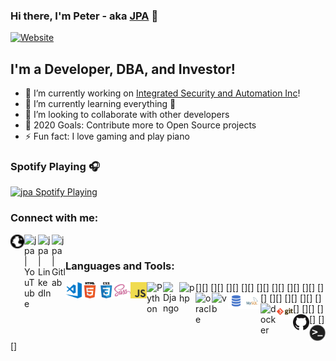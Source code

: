 ### Hi there, I'm Peter - aka [JPA][website] 👋

[![Website](https://img.shields.io/badge/JPA-UP-blue)](https://jpa.netlify.app/)

## I'm a Developer, DBA, and Investor!

- 🔭 I’m currently working on [Integrated Security and Automation Inc](http://www.isa.com.ph/)!
- 🌱 I’m currently learning everything 🤣
- 👯 I’m looking to collaborate with other developers
- 🥅 2020 Goals: Contribute more to Open Source projects
- ⚡ Fun fact: I love gaming and play piano

### Spotify Playing 🎧
[<img src="https://now-playing-codestackr.vercel.app/api/spotify-playing" alt="jpa Spotify Playing" width="350" />](https://open.spotify.com/playlist/37i9dQZF1DXe3Jzj3uus9u)

### Connect with me:

[<img align="left" alt="jpa" width="22px" src="https://raw.githubusercontent.com/iconic/open-iconic/master/svg/globe.svg" />][website]
[<img align="left" alt="jpa | YouTube" width="22px" src="https://cdn.jsdelivr.net/npm/simple-icons@v3/icons/facebook.svg" />][fb]
[<img align="left" alt="jpa | LinkedIn" width="22px" src="https://cdn.jsdelivr.net/npm/simple-icons@v3/icons/linkedin.svg" />][linkedin]
[<img align="left" alt="jpa | Gitlab" width="22px" src="https://cdn.jsdelivr.net/npm/simple-icons@v3/icons/gitlab.svg" />][gitlab]

<br />

### Languages and Tools:

[<img align="left" alt="Visual Studio Code" width="26px" src="https://raw.githubusercontent.com/github/explore/80688e429a7d4ef2fca1e82350fe8e3517d3494d/topics/visual-studio-code/visual-studio-code.png" />][]
[<img align="left" alt="HTML5" width="26px" src="https://raw.githubusercontent.com/github/explore/80688e429a7d4ef2fca1e82350fe8e3517d3494d/topics/html/html.png" />][]
[<img align="left" alt="CSS3" width="26px" src="https://raw.githubusercontent.com/github/explore/80688e429a7d4ef2fca1e82350fe8e3517d3494d/topics/css/css.png" />][]
[<img align="left" alt="Sass" width="26px" src="https://raw.githubusercontent.com/github/explore/80688e429a7d4ef2fca1e82350fe8e3517d3494d/topics/sass/sass.png" />][]
[<img align="left" alt="JavaScript" width="26px" src="https://raw.githubusercontent.com/github/explore/80688e429a7d4ef2fca1e82350fe8e3517d3494d/topics/javascript/javascript.png" />][]
[<img align="left" alt="Python" width="26px" src="https://cdn3.iconfinder.com/data/icons/logos-and-brands-adobe/512/267_Python-512.png" />][]
[<img align="left" alt="Django" width="26px" src="https://icon-library.com/images/django-icon/django-icon-0.jpg" />][]
[<img align="left" alt="php" width="26px" src="https://cdn4.iconfinder.com/data/icons/logos-and-brands/512/256_Php_logo-512.png" />][]
[<img align="left" alt="oracle" width="26px" src="https://icon-library.com/images/oracle-icon/oracle-icon-22.jpg" />][]
[<img align="left" alt="vb" width="26px" src="https://jamesmacdonald.me/wp-content/uploads/2018/11/vb-net-icon-1.png" />][]
[<img align="left" alt="SQL" width="26px" src="https://raw.githubusercontent.com/github/explore/80688e429a7d4ef2fca1e82350fe8e3517d3494d/topics/sql/sql.png" />][]
[<img align="left" alt="MySQL" width="26px" src="https://raw.githubusercontent.com/github/explore/80688e429a7d4ef2fca1e82350fe8e3517d3494d/topics/mysql/mysql.png" />][]
[<img align="left" alt="docker" width="26px" src="https://cdn3.iconfinder.com/data/icons/logos-and-brands-adobe/512/97_Docker-512.png" />][]
[<img align="left" alt="Git" width="26px" src="https://raw.githubusercontent.com/github/explore/80688e429a7d4ef2fca1e82350fe8e3517d3494d/topics/git/git.png" />][]
[<img align="left" alt="GitHub" width="26px" src="https://raw.githubusercontent.com/github/explore/78df643247d429f6cc873026c0622819ad797942/topics/github/github.png" />][]
[<img align="left" alt="Terminal" width="26px" src="https://raw.githubusercontent.com/github/explore/80688e429a7d4ef2fca1e82350fe8e3517d3494d/topics/terminal/terminal.png" />][]

<br />
<br />



[website]: https://jpa.netlify.app/
[fb]: https://www.facebook.com/johnpeter.antonio
[gitlab]: https://gitlab.isa.net.ph/johnpeteraa
[linkedin]: https://www.linkedin.com/in/john-peter-antonio-637976119/
